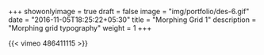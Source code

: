 +++
showonlyimage = true
draft = false
image = "img/portfolio/des-6.gif"
date = "2016-11-05T18:25:22+05:30"
title = "Morphing Grid 1"
description = "Morphing grid typography"
weight = 1
+++

{{< vimeo 486411115 >}}